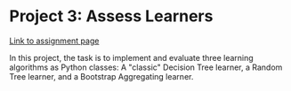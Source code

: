 # Project 3: Assess Learners

[Link to assignment page](http://quantsoftware.gatech.edu/Fall_2019_Project_3:_Assess_Learners)

In this project, the task is to implement and evaluate three learning algorithms as Python classes: A "classic" Decision Tree learner, a Random Tree learner, and a Bootstrap Aggregating learner.